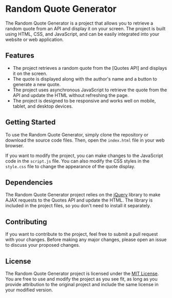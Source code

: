 # Random Quote Generator

The Random Quote Generator is a project that allows you to retrieve a random quote from an API and display it on your screen. The project is built using HTML, CSS, and JavaScript, and can be easily integrated into your website or web application.

## Features

- The project retrieves a random quote from the [Quotes API] and displays it on the screen.
- The quote is displayed along with the author's name and a button to generate a new quote.
- The project uses asynchronous JavaScript to retrieve the quote from the API and update the HTML without refreshing the page.
- The project is designed to be responsive and works well on mobile, tablet, and desktop devices.

## Getting Started

To use the Random Quote Generator, simply clone the repository or download the source code files. Then, open the `index.html` file in your web browser.

If you want to modify the project, you can make changes to the JavaScript code in the `script.js` file. You can also modify the CSS styles in the `style.css` file to change the appearance of the quote display.

## Dependencies

The Random Quote Generator project relies on the [jQuery](https://jquery.com/) library to make AJAX requests to the Quotes API and update the HTML. The library is included in the project files, so you don't need to install it separately.

## Contributing

If you want to contribute to the project, feel free to submit a pull request with your changes. Before making any major changes, please open an issue to discuss your proposed changes.

## License

The Random Quote Generator project is licensed under the [MIT License](https://github.com/username/repo/blob/master/LICENSE). You are free to use and modify the project as you see fit, as long as you provide attribution to the original project and include the same license in your modified version.
